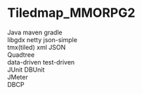 # Tiledmap_MMORPG2

Java maven gradle  
libgdx netty json-simple  
tmx(tiled) xml JSON  
Quadtree  
data-driven test-driven  
JUnit DBUnit  
JMeter  
DBCP  
